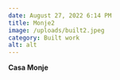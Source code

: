 ```yaml
---
date: August 27, 2022 6:14 PM
title: Monje2
image: /uploads/built2.jpeg
category: Built work
alt: alt
---
```

**Casa Monje**